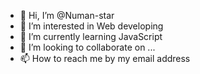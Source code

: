 - 👋 Hi, I’m @Numan-star
- 👀 I’m interested in Web developing
- 🌱 I’m currently learning JavaScript
- 💞️ I’m looking to collaborate on ...
- 📫 How to reach me by my email address

<!---
Numan-star/Numan-star is a ✨ special ✨ repository because its `README.md` (this file) appears on your GitHub profile.
You can click the Preview link to take a look at your changes.
--->
